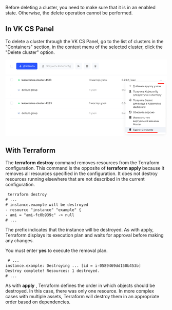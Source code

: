 Before deleting a cluster, you need to make sure that it is in an enabled state. Otherwise, the delete operation cannot be performed.

## In VK CS Panel

To delete a cluster through the VK CS Panel, go to the list of clusters in the "Containers" section, in the context menu of the selected cluster, click the "Delete cluster" option.

![](./assets/1598991750274-1598991750274.png)

## With Terraform

The **terraform destroy** command removes resources from the Terraform configuration. This command is the opposite of **terraform apply** because it removes all resources specified in the configuration. It does not destroy resources running elsewhere that are not described in the current configuration.

```
 terraform destroy
# ...
# instance.example will be destroyed
- resource "instance" "example" {
- ami = "ami-fc0b939c" -> null
# ...
```

The prefix indicates that the instance will be destroyed. As with apply, Terraform displays its execution plan and waits for approval before making any changes.

You must enter **yes** to execute the removal plan.

```
 # ...
instance.example: Destroying ... [id = i-0589469dd150b453b]
Destroy complete! Resources: 1 destroyed.
# ...
```

As with **apply** , Terraform defines the order in which objects should be destroyed. In this case, there was only one resource. In more complex cases with multiple assets, Terraform will destroy them in an appropriate order based on dependencies.

